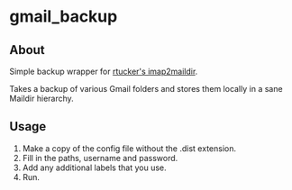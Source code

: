 # gmail_backup

## About

Simple backup wrapper for [rtucker's imap2maildir](https://github.com/rtucker/imap2maildir).

Takes a backup of various Gmail folders and stores them locally in a sane Maildir hierarchy.

## Usage

1. Make a copy of the config file without the .dist extension.
2. Fill in the paths, username and password.
3. Add any additional labels that you use.
4. Run.
